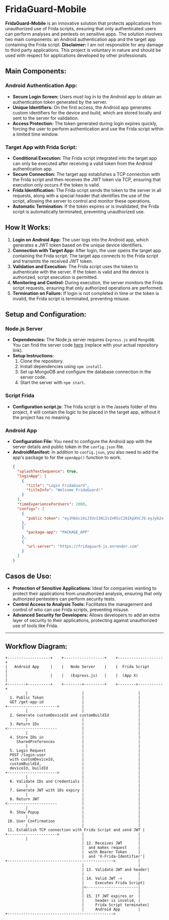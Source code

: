 # FridaGuard-Mobile

**FridaGuard-Mobile** is an innovative solution that protects applications from unauthorized use of Frida scripts, ensuring that only authenticated users can perform analyses and pentests on sensitive apps. The solution involves two main components: an Android authentication app and the target app containing the Frida script.
**Disclaimer:** I am not responsible for any damage to third party applications. This project is voluntary in nature and should be used with respect for applications developed by other professionals.

## Main Components:

### Android Authentication App:

- **Secure Login Screen:** Users must log in to the Android app to obtain an authentication token generated by the server.
- **Unique Identifiers:** On the first access, the Android app generates custom identifiers for the device and build, which are stored locally and sent to the server for validation.
- **Access Protection:** The token generated during login expires quickly, forcing the user to perform authentication and use the Frida script within a limited time window.

### Target App with Frida Script:

- **Conditional Execution:** The Frida script integrated into the target app can only be executed after receiving a valid token from the Android authentication app.
- **Secure Connection:** The target app establishes a TCP connection with the Frida script and then receives the JWT token via TCP, ensuring that execution only occurs if the token is valid.
- **Frida Identification:** The Frida script sends the token to the server in all requests, along with a special header that identifies the use of the script, allowing the server to control and monitor these operations.
- **Automatic Termination:** If the token expires or is invalidated, the Frida script is automatically terminated, preventing unauthorized use.

## How It Works:

1. **Login on Android App:** The user logs into the Android app, which generates a JWT token based on the unique device identifiers.
2. **Connection with Target App:** After login, the user opens the target app containing the Frida script. The target app connects to the Frida script and transmits the received JWT token.
3. **Validation and Execution:** The Frida script uses the token to authenticate with the server. If the token is valid and the device is authorized, script execution is permitted.
4. **Monitoring and Control:** During execution, the server monitors the Frida script requests, ensuring that only authorized operations are performed.
5. **Termination on Failure:** If login is not completed in time or the token is invalid, the Frida script is terminated, preventing misuse.

## Setup and Configuration:

### Node.js Server

- **Dependencies:** The Node.js server requires `Express.js` and `MongoDB`. You can find the server code [here](https://github.com/Vitor-VX/fridaguard-js) (replace with your actual repository link).
- **Setup Instructions:**
    1. Clone the repository.
    2. Install dependencies using `npm install`.
    3. Set up MongoDB and configure the database connection in the server code.
    4. Start the server with `npm start`.

### Script Frida
- **Configuration script.js:** The frida script is in the /assets folder of this project, it will contain the logic to be placed in the target app, without it the project has no meaning.

### Android App

- **Configuration File:** You need to configure the Android app with the server details and public token in the `config.json` file.
- **AndroidManifest:** In addition to `config.json`, you also need to add the app's package to <queries></queries> for the ``openApp()`` function to work.
  ```json
  {
    "splashTextSequence": true,
    "loginApp": [
      {
        "title": "Login FridaGuard",
        "titleInfo": "Welcome FridaGuard!"
      }
    ],
    "timeExperienceForUsers": 2000,
    "configs": [
      {
        "public-token": "eyJhbGciOiJIUzI1NiIsInR5cCI6IkpXVCJ9.eyJyb2xlIjoicHVibGljIiwicGVybWlzc2lvbnMiOlsicmVhZCJdLCJpYXQiOjE3MjQ2NDMxOTV9.BRV8NuejKLC0vlOEdpPxpzX-aT4Q8AjYIZYdlwjdK24"
      },
      {
        "package-app": "PACKAGE_APP"
      },
      {
        "url-server": "https://fridaguard-js.onrender.com"
      }
    ]
  }

## Casos de Uso:

- **Protection of Sensitive Applications:** Ideal for companies wanting to protect their applications from unauthorized analysis, ensuring that only authorized pentesters can perform security tests.
- **Control Access to Analysis Tools:** Facilitates the management and control of who can use Frida scripts, preventing misuse.
- **Advanced Security for Developers:** Allows developers to add an extra layer of security to their applications, protecting against unauthorized use of tools like Frida.

---

## Workflow Diagram:

```text
+-------------------+    +------------------+    +--------------------+
|   Android App     |    |   Node Server    |    |  Frida Script       |
|                   |    |   (Express.js)   |    |  (App X)            |
+--------+----------+    +--------+---------+    +--------+-----------+
         |                        |                        |
  1. Public Token                 |                        |
  GET /get-app-id                 |                        |
+---------------------->          |                        |
         |                        |                        |
  2. Generate customDeviceId and customBuildId             |
         |                        |                        |
  3. Return IDs                   |                        |
<----------------------           |                        |
         |                        |                        |
  4. Store IDs in                 |                        |
     SharedPreferences            |                        |
         |                        |                        |
  5. Login Request                |                        |
  POST /login-user                |                        |
  with customDeviceId,            |                        |
  customBuildId,                  |                        |
  deviceId, buildId               |                        |
+---------------------->          |                        |
         |                        |                        |
  6. Validate IDs and Credentials |                        |
         |                        |                        |
  7. Generate JWT with 10s expiry |                        |
         |                        |                        |
  8. Return JWT                   |                        |
<----------------------           |                        |
         |                        |                        |
  9. Show Popup                   |                        |
         |                        |                        |
 10. User Confirmation            |                        |
         |                        |                        |
 11. Establish TCP connection with Frida Script and send JWT |
+---------------------->          |                        |
         |                        |                        |
                                  | 12. Receives JWT       |
                                  |  and makes request     |
                                  |  with Bearer Token     |
                                  |  and 'X-Frida-Identifier'|
+----------------------------------------------->          |
                                  |                        |
                                  | 13. Validate JWT and header|
                                  |                        |
                                  | 14. Valid JWT ->       |
                                  |     Executes Frida Script|
                                  |<-----------------------|
                                  |                        |
                                  | 15. If JWT expires or  |
                                  |     header is invalid, |
                                  |     Frida Script terminates|
                                  |     Android App        |
+----------------------------------------------->